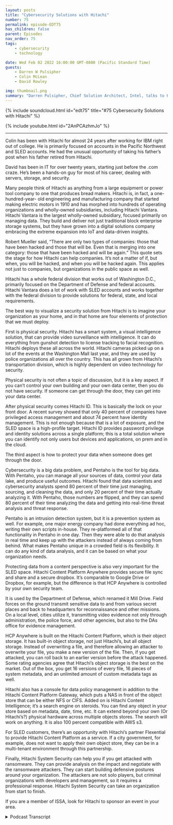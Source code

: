 ```yaml
---
layout: posts
title: "Cybersecurity Solutions with Hitachi"
number: 75
permalink: episode-EDT75
has_children: false
parent: Episodes
nav_order: 75
tags:
    - cybersecurity
    - technology

date: Wed Feb 02 2022 16:00:00 GMT-0800 (Pacific Standard Time)
guests:
    - Darren W Pulsipher
    - Colin McLean
    - David Rowley

img: thumbnail.png
summary: "Darren Pulsipher, Chief Solution Architect, Intel, talks to Hitachi’s Colin McLean, Intel Global Team Lead, and David Rowley, Senior Solutions Consultant, about Hitachi’s full circle cyber security offerings."
---
```


{% include soundcloud.html id="edt75" title="#75 Cybersecurity Solutions with Hitachi" %}

{% include youtube.html id="2AnPCAzhmJo" %}

---

Colin has been with Hitachi for almost 24 years after working for IBM right out of college. He is primarily focused on accounts in the Pacific Northwest and SLED accounts. He had the unusual opportunity of taking his father’s post when his father retired from Hitachi.

David has been in IT for over twenty years, starting just before the .com craze. He’s been a hands-on guy for most of his career, dealing with servers, storage, and security.

Many people think of Hitachi as anything from a large equipment or power tool company to one that produces bread makers. Hitachi is, in fact, a one-hundred-year- old engineering and manufacturing company that started making electric motors in 1910 and has morphed into hundreds of operating organizations and wholly-owned subsidiaries, including Hitachi Vantara. Hitachi Vantara is the largest wholly-owned subsidiary, focused primarily on managing data. They build and deliver not just traditional block enterprise storage systems, but they have grown into a digital solutions company embracing the extreme expansion into IoT and data-driven insights.

Robert Mueller said, “There are only two types of companies: those that have been hacked and those that will be. Even that is merging into one category: those that have been hacked and will be again.” This quote sets the stage for how Hitachi can help companies. It’s not a matter of if, but when, you will be hacked, and when you will be hacked again.  This applies not just to companies, but organizations in the public space as well.

Hitachi has a whole federal division that works out of Washington D.C., primarily focused on the Department of Defense and federal accounts. Hitachi Vantara does a lot of work with SLED accounts and works together with the federal division to provide solutions for federal, state, and local requirements.

The best way to visualize a security solution from Hitachi is to imagine your organization as your home, and in that home are four elements of protection that we must deploy.

First is physical security.  Hitachi has a smart system, a visual intelligence solution, that can provide video surveillance with intelligence. It can do everything from gunshot detection to license tracking to facial recognition. Hitachi deploys these all across the world. Hitachi cameras picked up on a lot of the events at the Washington Mall last year, and they are used by police organizations all over the country.  This has all grown from Hitachi’s transportation division, which is highly dependent on video technology for security.

Physical security is not often a topic of discussion, but it is a key aspect. If you can’t control your own building and your own data center, then you do not have security. If someone can get through the door, they can get into your data center.

After physical security comes Hitachi ID. This is basically the lock on your front door.  A recent survey showed that only 40 percent of companies have privileged access management and about 74 percent have identity management. This is not enough because that is a lot of exposure, and the SLED space is a high-profile target. Hitachi ID provides password privilege and identity solutions across a single platform; this is a total solution where you can identify not only users but devices and applications, on prem and in the cloud.

The third aspect is how to protect your data when someone does get through the door.

Cybersecurity is a big data problem, and Pentaho is the tool for big data. With Pentaho, you can manage all your sources of data, control your data lake, and produce useful outcomes. Hitachi found that data scientists and cybersecurity analysts spend 80 percent of their time just managing, sourcing, and cleaning the data, and only 20 percent of their time actually analyzing it. With Pentaho, those numbers are flipped, and they can spend 80 percent of their time analyzing the data and getting into real-time threat analysis and threat response.

Pentaho is an intrusion detection system, but it is a prevention system as well. For example, one major energy company had done everything ad hoc, writing their own scripts in-house. They re-platformed all of that functionality in Pentaho in one day. Then they were able to do that analysis in real time and keep up with the attackers instead of always coming from behind. What makes Pentaho unique in a crowded field is its flexibility. It can do any kind of data analysis, and it can be based on what your organization needs.

Protecting data from a content perspective is also very important for the SLED space. Hitachi Content Platform Anywhere provides secure file sync and share and a secure dropbox. It’s comparable to Google Drive or Dropbox, for example, but the difference is that HCP Anywhere is controlled by your own security team.

It is used by the Department of Defense, which renamed it Mill Drive. Field forces on the ground transmit sensitive data to and from various secret places and back to headquarters for reconnaissance and other missions. On a local level, cities utilize it, transmitting video evidence not only through administration, the police force, and other agencies, but also to the DAs office for evidence management.

HCP Anywhere is built on the Hitachi Content Platform, which is their object storage. It has built-in object storage, not just Hitachi’s, but all object storage. Instead of overwriting a file, and therefore allowing an attacker to overwrite your file, you make a new version of the file. Then, if you get attacked, you can roll back to an earlier version before the attack happened. Some rating agencies agree that Hitachi’s object storage is the best on the market. Out of the box, you get 16 versions of every file, 16 pieces of system metadata, and an unlimited amount of custom metadata tags as well.

Hitachi also has a console for data policy management in addition to the Hitachi Content Platform Gateway, which puts a NAS in front of the object store that can be either NFS or CIFS. Added on is Hitachi Content Intelligence; it’s a search engine on steroids. You can find any object in your store based on metadata, date, time, etc.  It can extend beyond your own (Or Hitachi’s?) physical hardware across multiple objects stores. The search will work on anything. It is also 100 percent compatible with AWS s3.

For SLED customers, there’s an opportunity with Hitachi’s partner Flexential to provide Hitachi Content Platform as a service. If a city government, for example, does not want to apply their own object store, they can be in a multi-tenant environment through this partnership.

Finally, Hitachi System Security can help you if you get attacked with ransomware. They can provide analysis on the impact and negotiate with the ransomware attackers. They can start building defensive postures around your organization. The attackers are not solo players, but criminal organizations with developers and management, so it requires a professional response. Hitachi System Security can take an organization from start to finish.

If you are a member of ISSA, look for Hitachi to sponsor an event in your area.


<details>
<summary> Podcast Transcript </summary>

<p></p>

</details>
